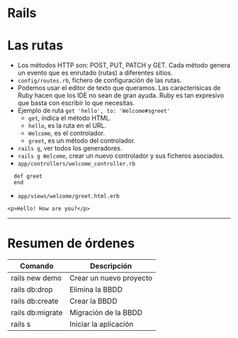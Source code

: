 
# Rails

# Las rutas

* Los métodos HTTP son: POST, PUT, PATCH y GET.
Cada método genera un evento que es enrutado (rutas)
a diferentes sitios.
* `config/routes.rb`, fichero de configuración de las rutas.
* Podemos usar el editor de texto que queramos. Las caracterísicas de Ruby hacen que los IDE no sean de gran ayuda. Ruby es tan expresivo que basta con escribir lo que necesitas.
* Ejemplo de ruta `get 'hello', to: 'Welcome#sgreet'`
    * `get`, indica el método HTML.
    * `hello`, es la ruta en el URL.
    * `Welcome`, es el controlador.
    * `greet`, es un método del controlador.
* `rails g`, ver todos los generadores.
* `rails g Welcome`, crear un nuevo controlador y sus ficheros asociados.
* `app/controllers/welcome_controller.rb`
```
  def greet
  end
```
* `app/views/welcome/greet.html.erb`
```
<p>Hello! How are you?</p>
```
---

# Resumen de órdenes

| Comando         | Descripción             |
| --------------- | ----------------------- |
| rails new demo  | Crear un nuevo proyecto |
| rails db:drop   | Elimina la BBDD |
| rails db:create | Crear la BBDD |
| rails db:migrate | Migración de la BBDD |
| rails s          | Iniciar la aplicación |
